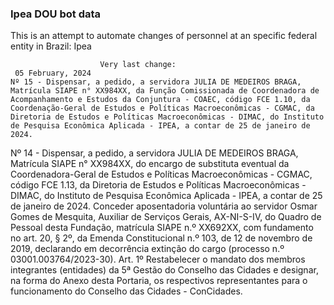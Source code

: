  ### Ipea DOU bot data
 This is an attempt to automate changes of personnel at an specific federal entity in Brazil: Ipea
 
                        Very last change: 
 	 05 February, 2024
	Nº 15 - Dispensar, a pedido, a servidora JULIA DE MEDEIROS BRAGA, Matrícula SIAPE n° XX984XX, da Função Comissionada de Coordenadora de Acompanhamento e Estudos da Conjuntura - COAEC, código FCE 1.10, da Coordenação-Geral de Estudos e Políticas Macroeconômicas - CGMAC, da Diretoria de Estudos e Políticas Macroeconômicas - DIMAC, do Instituto de Pesquisa Econômica Aplicada - IPEA, a contar de 25 de janeiro de 2024.
Nº 14 - Dispensar, a pedido, a servidora JULIA DE MEDEIROS BRAGA, Matrícula SIAPE n° XX984XX, do encargo de substituta eventual da Coordenadora-Geral de Estudos e Políticas Macroeconômicas - CGMAC, código FCE 1.13, da Diretoria de Estudos e Políticas Macroeconômicas - DIMAC, do Instituto de Pesquisa Econômica Aplicada - IPEA, a contar de 25 de janeiro de 2024.
Conceder aposentadoria voluntária ao servidor Osmar Gomes de Mesquita, Auxiliar de Serviços Gerais, AX-NI-S-IV, do Quadro de Pessoal desta Fundação, matrícula SIAPE n.º XX692XX, com fundamento no art. 20, § 2º, da Emenda Constitucional n.º 103, de 12 de novembro de 2019, declarando em decorrência extinção do cargo (processo n.º 03001.003764/2023-30).
Art. 1º Restabelecer o mandato dos membros integrantes (entidades) da 5ª Gestão do Conselho das Cidades e designar, na forma do Anexo desta Portaria, os respectivos representantes para o funcionamento do Conselho das Cidades - ConCidades.
